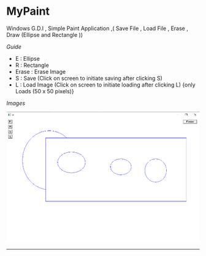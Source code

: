 # MyPaint
Windows G.D.I , Simple Paint Application ,( Save File , Load File , Erase , Draw (Ellipse and Rectangle ))


*Guide* 
- E : Ellipse
- R : Rectangle
- Erase : Erase Image
- S : Save (Click on screen to initiate saving after clicking S)
- L : Load Image (Click on screen to initiate loading after clicking L) {only Loads (50 x 50 pixels)}


*Images* <br>

![Image](https://raw.githubusercontent.com/amangautam015/MyPaint/master/DemoImages/1.png)

---
